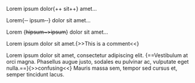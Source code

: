 Lorem ipsum dolor{++ sit++} amet...

Lorem{‐‐ ipsum‐‐} dolor sit amet…

Lorem {~~hipsum~>ipsum~~} dolor sit amet…

Lorem ipsum dolor sit amet.{>>This is a comment<<}

Lorem ipsum dolor sit amet, consectetur adipiscing elit. {==Vestibulum at
orci magna. Phasellus augue justo, sodales eu pulvinar ac, vulputate eget
nulla.==}{>>confusing<<} Mauris massa sem, tempor sed cursus et, semper
tincidunt lacus.
